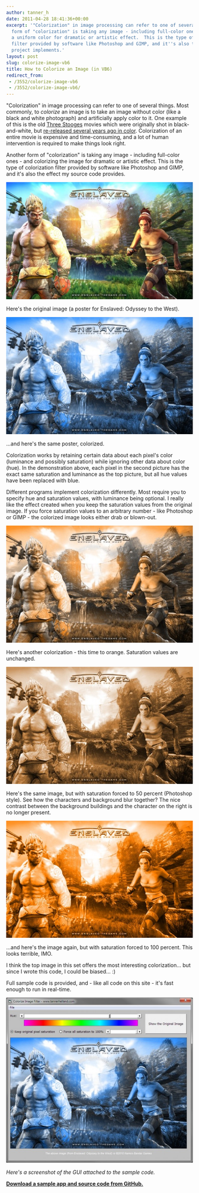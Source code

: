 ```yaml
---
author: tanner_h
date: 2011-04-28 18:41:36+00:00
excerpt: '"Colorization" in image processing can refer to one of several things.  One
  form of "colorization" is taking any image - including full-color ones - and applying
  a uniform color for dramatic or artistic effect.  This is the type of colorization
  filter provided by software like Photoshop and GIMP, and it''s also the effect this
  project implements.'
layout: post
slug: colorize-image-vb6
title: How to Colorize an Image (in VB6)
redirect_from:
 - /3552/colorize-image-vb6
 - /3552/colorize-image-vb6/
---
```


"Colorization" in image processing can refer to one of several things.  Most commonly, to _colorize_ an image is to take an image without color (like a black and white photograph) and artificially apply color to it.  One example of this is the old [Three Stooges](http://en.wikipedia.org/wiki/Three_Stooges) movies which were originally shot in black-and-white, but [re-released several years ago in color](http://en.wikipedia.org/wiki/Film_colorization).  Colorization of an entire movie is expensive and time-consuming, and a lot of human intervention is required to make things look right.

Another form of "colorization" is taking any image - including full-color ones - and colorizing the image for dramatic or artistic effect.  This is the type of colorization filter provided by software like Photoshop and GIMP, and it's also the effect my source code provides.

![Enslaved poster - original](images/Enslaved-Odyssey-to-the-West-normal-600x375.jpg)

Here's the original image (a poster for Enslaved: Odyssey to the West).

![Enslaved poster - blue colorization](images/Enslaved-Odyssey-to-the-West-blue-original-saturation-600x375.jpg)

...and here's the same poster, colorized.

Colorization works by retaining certain data about each pixel's color (luminance and possibly saturation) while ignoring other data about color (hue).  In the demonstration above, each pixel in the second picture has the exact same saturation and luminance as the top picture, but all hue values have been replaced with blue.

Different programs implement colorization differently.  Most require you to specify hue and saturation values, with luminance being optional.  I really like the effect created when you keep the saturation values from the original image.  If you force saturation values to an arbitrary number - like Photoshop or GIMP - the colorized image looks either drab or blown-out.

![Enslaved poster - orange, original saturation](images/Enslaved-Odyssey-to-the-West-orange-original-saturation-600x375.jpg)

Here's another colorization - this time to orange.  Saturation values are unchanged.

![Enslaved poster - orange, 50 percent saturation](images/Enslaved-Odyssey-to-the-West-orange-saturation-50-600x375.jpg)

Here's the same image, but with saturation forced to 50 percent (Photoshop style).  See how the characters and background blur together?  The nice contrast between the background buildings and the character on the right is no longer present.

![Enslaved poster - orange, 100 percent saturation](images/Enslaved-Odyssey-to-the-West-orange-saturation-100-600x375.jpg)

...and here's the image again, but with saturation forced to 100 percent.  This looks terrible, IMO.

I think the top image in this set offers the most interesting colorization... but since I wrote this code, I could be biased... :)

Full sample code is provided, and - like all code on this site - it's fast enough to run in real-time.  

![Colorize program screenshot](images/colorize-program-screenshot-600x528.jpg)

*Here's a screenshot of the GUI attached to the sample code.*

**[Download a sample app and source code from GitHub.](https://github.com/tannerhelland/vb6-code/tree/master/Colorize-effect)**
